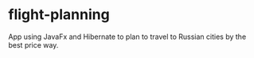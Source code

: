 # flight-planning
App using JavaFx and Hibernate to plan to travel to Russian cities by the best price way.
